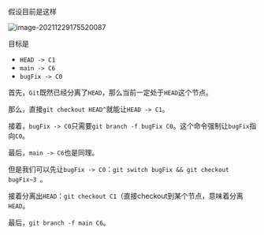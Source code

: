 假设目前是这样

![image-20211229175520087](https://gitee.com/fetiss/img_clound/raw/master/img/2021/12/29/53253_image-20211229175520087.png)

目标是

+ `HEAD -> C1`
+ `main -> C6`
+ `bugFix -> C0`

首先，`Git`既然已经分离了`HEAD`，那么当前一定处于`HEAD`这个节点。

那么，直接`git checkout HEAD^`就能让`HEAD -> C1`。

接着，`bugFix -> C0`只需要`git branch -f bugFix C0`。这个命令强制让`bugFix`指向`C0`。

最后，`main -> C6`也是同理。



但是我们可以先让`bugFix -> C0`：`git switch bugFix && git checkout bugFix~3 `。

接着分离出`HEAD`：`git checkout C1`（直接checkout到某个节点，意味着分离`HEAD`。

最后，`git branch -f main C6`。